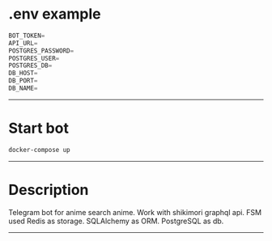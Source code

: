 # .env example

```python
BOT_TOKEN=
API_URL=
POSTGRES_PASSWORD=
POSTGRES_USER=
POSTGRES_DB=
DB_HOST=
DB_PORT=
DB_NAME=
```
---

# Start bot


```bash 
docker-compose up
```

---
# Description

Telegram bot for anime search anime. Work with shikimori graphql api.
FSM used Redis as storage. SQLAlchemy as ORM. PostgreSQL as db. 

---

